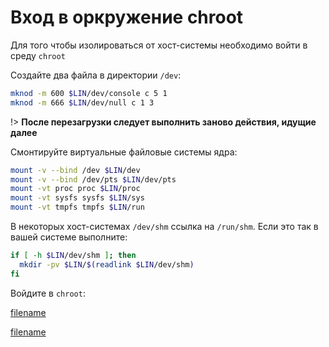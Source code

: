 # Вход в оркружение chroot

Для того чтобы изолироваться от хост-системы необходимо войти в среду ``chroot``

Создайте два файла в директории ``/dev``:

```bash
mknod -m 600 $LIN/dev/console c 5 1
mknod -m 666 $LIN/dev/null c 1 3
```

!>  **После перезагрузки следует выполнить заново действия, идущие далее**

 Смонтируйте виртуальные файловые системы ядра:
 
```bash
mount -v --bind /dev $LIN/dev
mount -v --bind /dev/pts $LIN/dev/pts
mount -vt proc proc $LIN/proc
mount -vt sysfs sysfs $LIN/sys
mount -vt tmpfs tmpfs $LIN/run
```

В некоторых хост-системах ``/dev/shm`` ссылка на ``/run/shm``. Если это так в вашей системе выполните:

```bash
if [ -h $LIN/dev/shm ]; then
  mkdir -pv $LIN/$(readlink $LIN/dev/shm)
fi
```

Войдите в ``chroot``:

[filename](https://raw.githubusercontent.com/Linux4Yourself/Linux4Yourself.Book.Scripts/develop/src/chroot.sh ':include')

[filename](../shared/chroot.md ':include')
